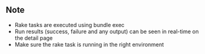 <!-- post: -->


## Note
* Rake tasks are executed using 
bundle exec
* Run results (success, failure and any output) can be seen in real-time on the detail page
* Make sure the rake task is running in the right environment
